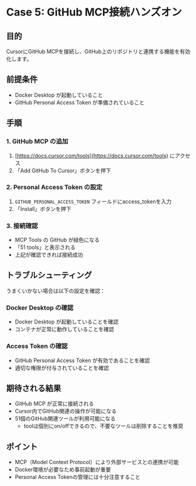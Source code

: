 # Case 5: GitHub MCP接続ハンズオン

## 目的
CursorにGitHub MCPを接続し、GitHub上のリポジトリと連携する機能を有効化します。

## 前提条件
- Docker Desktop が起動していること
- GitHub Personal Access Token が準備されていること

## 手順

### 1. GitHub MCP の追加
1. [https://docs.cursor.com/tools](https://docs.cursor.com/tools) にアクセス
2. 「Add GitHub To Cursor」ボタンを押下

### 2. Personal Access Token の設定
1. `GITHUB_PERSONAL_ACCESS_TOKEN` フィールドにaccess_tokenを入力
2. 「Install」ボタンを押下

### 3. 接続確認
- MCP Tools の GitHub が緑色になる
- 「51 tools」と表示される
- 上記が確認できれば接続成功

## トラブルシューティング
うまくいかない場合は以下の設定を確認：

### Docker Desktop の確認
- Docker Desktop が起動していることを確認
- コンテナが正常に動作していることを確認

### Access Token の確認
- GitHub Personal Access Token が有効であることを確認
- 適切な権限が付与されていることを確認

## 期待される結果
- GitHub MCP が正常に接続される
- Cursor内でGitHub関連の操作が可能になる
- 51個のGitHub関連ツールが利用可能になる
  - toolは個別にon/offできるので、不要なツールは削除することを推奨

## ポイント
- MCP（Model Context Protocol）により外部サービスとの連携が可能
- Docker環境が必要なため事前起動が重要
- Personal Access Tokenの管理には十分注意すること